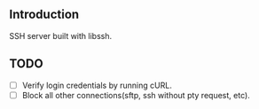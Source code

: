 ## Introduction
SSH server built with libssh.

## TODO
 - [ ] Verify login credentials by running cURL.
 - [ ] Block all other connections(sftp, ssh without pty request, etc).
